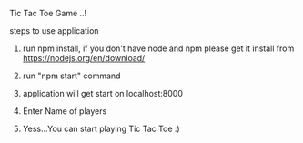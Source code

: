 Tic Tac Toe Game ..!

steps to use application

1) run  npm install, if you don't have node and npm 
    please get it install from https://nodejs.org/en/download/

2) run "npm start" command
  
3) application will get start on localhost:8000

5) Enter Name of players

6) Yess...You can start playing Tic Tac Toe :)

